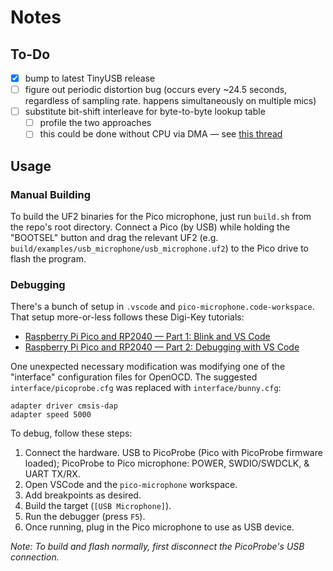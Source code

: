 # Notes

## To-Do

 - [x] bump to latest TinyUSB release
 - [ ] figure out periodic distortion bug (occurs every ~24.5 seconds, regardless of sampling rate. happens simultaneously on multiple mics)
 - [ ] substitute bit-shift interleave for byte-to-byte lookup table
     + [ ] profile the two approaches
     + [ ] this could be done without CPU via DMA — see [this thread](https://forums.raspberrypi.com/viewtopic.php?t=338287#p2025806)

## Usage

### Manual Building

To build the UF2 binaries for the Pico microphone, just run `build.sh` from the repo's root directory. Connect a Pico (by USB) while holding the "BOOTSEL" button and drag the relevant UF2 (e.g. `build/examples/usb_microphone/usb_microphone.uf2`) to the Pico drive to flash the program.

### Debugging

There's a bunch of setup in `.vscode` and `pico-microphone.code-workspace`. That setup more-or-less follows these Digi-Key tutorials:
 - [Raspberry Pi Pico and RP2040 — Part 1: Blink and VS Code](https://www.digikey.com/en/maker/projects/raspberry-pi-pico-and-rp2040-cc-part-1-blink-and-vs-code/7102fb8bca95452e9df6150f39ae8422)
 - [Raspberry Pi Pico and RP2040 — Part 2: Debugging with VS Code](https://www.digikey.com/en/maker/projects/raspberry-pi-pico-and-rp2040-cc-part-2-debugging-with-vs-code/470abc7efb07432b82c95f6f67f184c0)

One unexpected necessary modification was modifying one of the "interface" configuration files for OpenOCD. The suggested `interface/picoprobe.cfg` was replaced with `interface/bunny.cfg`:

```
adapter driver cmsis-dap
adapter speed 5000
```

To debug, follow these steps:

 1. Connect the hardware. USB to PicoProbe (Pico with PicoProbe firmware loaded); PicoProbe to Pico microphone: POWER, SWDIO/SWDCLK, & UART TX/RX.
 2. Open VSCode and the `pico-microphone` workspace.
 3. Add breakpoints as desired.
 4. Build the target (`[USB Microphone]`).
 5. Run the debugger (press `F5`).
 6. Once running, plug in the Pico microphone to use as USB device.

_Note: To build and flash normally, first disconnect the PicoProbe's USB connection._
